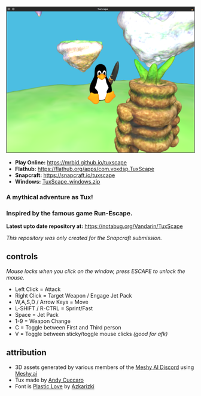 ![Screenshot of the TuxScape game](https://raw.githubusercontent.com/mrbid/TuxScape/main/screenshot.png)

* **Play Online:** https://mrbid.github.io/tuxscape
* **Flathub:** https://flathub.org/apps/com.voxdsp.TuxScape
* **Snapcraft:** https://snapcraft.io/tuxscape
* **Windows:** [TuxScape_windows.zip](https://github.com/mrbid/TuxScape/releases/download/1.2.2/TuxScape_windows.zip)

### A mythical adventure as Tux!

### Inspired by the famous game Run-Escape.

**Latest upto date repository at:** https://notabug.org/Vandarin/TuxScape

*This repository was only created for the Snapcraft submission.*

## controls
*Mouse locks when you click on the window, press ESCAPE to unlock the mouse.*

* Left Click = Attack
* Right Click = Target Weapon / Engage Jet Pack
* W,A,S,D / Arrow Keys = Move
* L-SHIFT / R-CTRL = Sprint/Fast
* Space = Jet Pack
* 1-9 = Weapon Change
* C = Toggle between First and Third person
* V = Toggle between sticky/toggle mouse clicks *(good for afk)*

## attribution
* 3D assets generated by various members of the [Meshy AI Discord](https://discord.gg/invite/meshy-1080050109062058044) using [Meshy.ai](https://meshy.ai)
* Tux made by [Andy Cuccaro](https://sketchfab.com/3d-models/tux-157de95fa4014050a969a8361a83d366)
* Font is [Plastic Love](https://www.fontspace.com/plastic-love-font-f49676) by [Azkarizki](https://www.fontspace.com/azkarizki)
